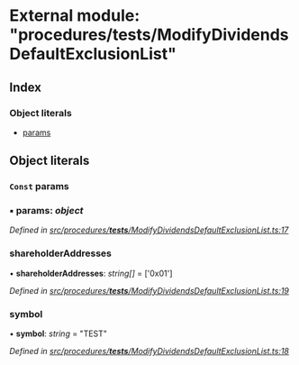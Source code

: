 # External module: "procedures/**tests**/ModifyDividendsDefaultExclusionList"

## Index

### Object literals

- [params](_procedures___tests___modifydividendsdefaultexclusionlist_.md#const-params)

## Object literals

### `Const` params

### ▪ **params**: _object_

_Defined in [src/procedures/**tests**/ModifyDividendsDefaultExclusionList.ts:17](https://github.com/PolymathNetwork/polymath-sdk/blob/d34930f/src/procedures/__tests__/ModifyDividendsDefaultExclusionList.ts#L17)_

### shareholderAddresses

• **shareholderAddresses**: _string[]_ = ['0x01']

_Defined in [src/procedures/**tests**/ModifyDividendsDefaultExclusionList.ts:19](https://github.com/PolymathNetwork/polymath-sdk/blob/d34930f/src/procedures/__tests__/ModifyDividendsDefaultExclusionList.ts#L19)_

### symbol

• **symbol**: _string_ = "TEST"

_Defined in [src/procedures/**tests**/ModifyDividendsDefaultExclusionList.ts:18](https://github.com/PolymathNetwork/polymath-sdk/blob/d34930f/src/procedures/__tests__/ModifyDividendsDefaultExclusionList.ts#L18)_
